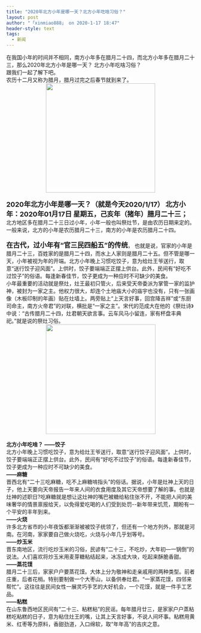 ```yaml
---
title: "2020年北方小年是哪一天？北方小年吃啥习俗？"
layout: post
author: "「xinmiao888」 on 2020-1-17 18:47"
header-style: text
tags:
  - 新闻
---
```


<head></head>
<body>
 <font color="#191919"><font style="background-color:white"><font face="arial, tahoma, &amp;quot">在我国小年的时间并不相同，南方小年多在腊月二十四，而北方小年多在腊月二十三，那么2020年北方小年是哪一天？</font></font></font>
 <font color="#191919"><font style="background-color:white"><font face="arial, tahoma, &amp;quot">北方小年吃啥习俗？</font></font></font>
 <br> 
 <font color="#191919"><font style="background-color:white"><font face="arial, tahoma, &amp;quot">跟我们一起了解下吧。</font></font></font>
 <br> 
 <font color="#191919"><font style="background-color:white"><font face="arial, tahoma, &amp;quot">农历十二月又称为腊月，腊月过完之后春节就到来了。</font></font></font> 
 <div align="center"> 
  <font color="#191919"><font face="arial, tahoma, &amp;quot"><font style="background-color:white"><img height="292" src="http://static.k366.com/uploads/allimg/191226/3-19122611204T14.jpg"></font></font></font> 
 </div>
 <br> 
 <strong><font style="background-color:white"><font size="4">2020年北方小年是哪一天？（就是今天2020/1/17）</font></font></strong>
 <font style="background-color:white"><strong><font size="4">北方小年：2020年01月17日 星期五，己亥年（猪年）腊月二十三；</font></strong></font>
 <br> 
 <font style="background-color:white">北方地区多在腊月二十三日过小年，小年一般也叫祭灶节，是由农历日期来定的。一般来说，北方的小年是农历腊月二十三，南方的小年是农历腊月二十四。</font>
 <br> 
 <font style="background-color:white"><br> <strong><font size="4">在古代，过小年有“官三民四船五”的传统</font></strong>，</font>
 <font color="#191919"><font face="arial, tahoma, &amp;quot">也就是说，官家的小年是腊月二十三，百姓家的是腊月二十四，而水上人家则是腊月二十五。但不管是哪一天，小年被视为年的开端。北方小年晚上习惯吃饺子，意为给灶王爷送行，取意“送行饺子迎风面”。上供时，饺子要端端正正摆上供台。此外，民间有“好吃不过饺子”的俗语。每逢新春佳节，饺子更成为一种应时不可缺少的美食。</font></font>
 <br> 
 <font style="background-color:white">小年最重要的活动就是祭灶，灶王最初只管火，后来受天帝委派为掌管一家的监护神，被封为一家之主。他权力很大，却连个土地庙大小的庙宇也没有，只有一张画像（木板印制的年画）贴在灶墙上。两旁贴上“上天言好事，回宫降吉祥”或“东厨司命主，南方火帝君”的对联，横批是“一家之主”。宋代的范成大在他的《祭灶诗》中说：“古传腊月二十四，灶君朝天欲言事。云车风马小留连，家有杯盘丰典祀。”就是说的祭灶习俗。</font> 
 <div align="center"> 
  <font color="#191919"><font face="arial, tahoma, &amp;quot"><font style="background-color:white"><img height="293" src="http://static.k366.com/uploads/allimg/191226/3-19122611294O61.jpg"></font></font></font> 
 </div>
 <br> 
 <strong><font style="background-color:white">北方小年吃啥？</font></strong>
 <font style="background-color:white"><strong>——饺子</strong><br> 北方小年晚上习惯吃饺子，意为给灶王爷送行，取意“送行饺子迎风面”。上供时，饺子要端端正正摆上供台。此外，民间有“好吃不过饺子”的俗语。每逢新春佳节，饺子更成为一种应时不可缺少的美食。<br> <strong>——麻糖</strong><br> 晋西北有“二十三吃麻糖，吃不上麻糖啃指头”的俗话。据说，小年是灶神上天的日子，他上天要向天帝报告一年来人间的衣食用度及其它天帝想要了解的事。也就是灶神的述职日?吃麻糖就是想让这灶神的嘴巴被糖给粘住张不开，不能把人间的美味奢华的情景禀报给天，以免得爱吃喝的人们受到处罚--新年带来饥荒，期盼有一个平安的丰年到来。<br> <strong>——火烧</strong><br> 许多北方省市的小年夜饭都渐渐被被饺子统领了，但还有一个地方列外，那就是河南。在河南，家家要自己做火烧吃，火烧与小年几乎划等号。<br> <strong>——炒玉米</strong><br> 晋东南地区，流行吃炒玉米的习俗，民谚有“二十三，不吃炒，大年初—一锅倒”的说法。人们喜欢将炒玉米用麦芽糖粘结起来，冰冻成大块，吃起来酥脆香甜。<br> <strong>——蒸花馍</strong><br> 腊月二十三后，家家户户要蒸花馍。大体上分为敬神和走亲戚用的两种类型。前者庄重，后者花梢。特别要制做一个大枣山，以备供奉灶君。“一家蒸花馍，四邻来帮忙”。这往往是民间女性一展灵巧手艺的大好机会，一个花馍，就是一件手工艺品。<br> <strong>——粘糕</strong><br> 在山东鲁西地区民间有“二十三、粘糕粘”的民谣。每年腊月廿三，是家家户户蒸粘糕吃粘糕的日子，意为粘住灶王的嘴，让其上天言好事，不说人间坏事。粘糕用黄米、红枣等为原料，香甜劲道，入口绵软，取“年年高”的吉庆之意。</font>
 <br> 
 <br>
</body>


